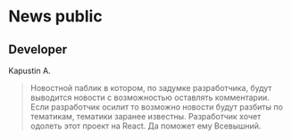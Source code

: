 # News public
## Developer
Kapustin A.

> Новостной паблик в котором, по задумке разработчика, будут выводится новости с возможностью оставлять комментарии. 
> Если разработчик осилит то возможно новости будут разбиты по тематикам, тематики заранее известны. 
> Разработчик хочет одолеть этот проект на React. 
> Да поможет ему Всевышний.
